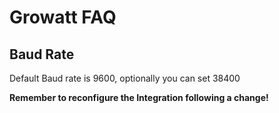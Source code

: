 # Growatt FAQ

## Baud Rate

Default Baud rate is 9600, optionally you can set 38400

**Remember to reconfigure the Integration following a change!**